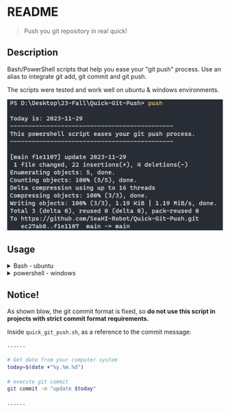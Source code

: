 # README

> Push you git repository in real quick!



## Description

Bash/PowerShell scripts that help you ease your "git push" process. Use an alias to integrate git add, git commit and git push.



The scripts were tested and work well on ubuntu & windows environments.



![Demo in PowerShell](README.assets\image-20231129193018759.png)

## Usage

<details>   
    <summary>Bash - ubuntu</summary>
    1. Copy `quick_git_push.sh` into a safe directory.
    2. Add `alias push='. <directory_to_quick_git_push.sh>/quick_git_push.sh'` into your `.bashrc` or `.bash_aliases` profile. You can modify *"push"* to any other alias you like.
    3. `$ cd <your_git_repo>`, run the alias in Bash terminal: `$ push` (*"push"* in my case, make sure the .`bashrc` profile is sourced before using)： </details>




<details>
    <summary>powershell - windows</summary>
    1.  Run `Set-ExecutionPolicy RemoteSigned
` in your PowerShell to make sure PowerShell scripts with the suffix `.ps1` are executable. (Administrator privileges may be required)
    2.  In PowerShell, run`$PROFILE` to find the directory to the Powershell profile `Microsoft.PowerShell_profile.ps1Microsoft.PowerShell_profile.ps1`, if it doesn't exit, run `New-Item -Type File -Path $profile -Force` to create it.
    3.  Copy `quick_git_push.ps1` into a safe directory.
    4.  Add `New-Alias -Name push -Value <directory_to_quick_git_push.sh>\quick_git_push.ps1` into `Microsoft.PowerShell_profile.ps1`. You can modify *"push"* to any other alias you like.
    5. `cd <your_git_repo>`, run the alias in PowerShel terminall: `$ push` (*"push"* in my case)
</details>



## Notice!

As shown blow, the git commit format is fixed, so **do not use this script in projects with strict commit format requirements.**



Inside `quick_git_push.sh`, as a reference to the commit message:

```bash
......

# Get date from your computer system
today=$(date +"%y.%m.%d")

# execute git commit
git commit -m "update $today"

......
```

